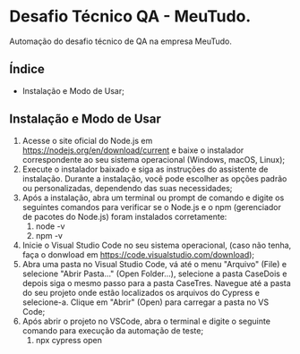 # Desafio Técnico QA - MeuTudo.

Automação do desafio técnico de QA na empresa MeuTudo.

## Índice

- Instalação e Modo de Usar;

## Instalação e Modo de Usar

1. Acesse o site oficial do Node.js em <https://nodejs.org/en/download/current> e baixe o instalador correspondente ao seu sistema operacional (Windows, macOS, Linux);
2. Execute o instalador baixado e siga as instruções do assistente de instalação. Durante a instalação, você pode escolher as opções padrão ou personalizadas, dependendo das suas necessidades;
3. Após a instalação, abra um terminal ou prompt de comando e digite os seguintes comandos para verificar se o Node.js e o npm (gerenciador de pacotes do Node.js) foram instalados corretamente:
   1. node -v
   2. npm -v
4. Inicie o Visual Studio Code no seu sistema operacional, (caso não tenha, faça o donwload em <https://code.visualstudio.com/download>);
5. Abra uma pasta no Visual Studio Code, vá até o menu "Arquivo" (File) e selecione "Abrir Pasta..." (Open Folder...), selecione a pasta CaseDois e depois siga o mesmo passo para a pasta CaseTres. Navegue até a pasta do seu projeto onde estão localizados os arquivos do Cypress e selecione-a. Clique em "Abrir" (Open) para carregar a pasta no VS Code;
6. Após abrir o projeto no VSCode, abra o terminal e digite o seguinte comando para execução da automação de teste;
   1. npx cypress open
   

